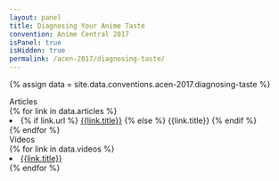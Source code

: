 ```yaml
---
layout: panel
title: Diagnosing Your Anime Taste
convention: Anime Central 2017
isPanel: true
isHidden: true
permalink: /acen-2017/diagnosing-taste/
---
```


{% assign data = site.data.conventions.acen-2017.diagnosing-taste %}

<div class="manga-header"> Articles </div>
{% for link in data.articles %}
  <li class="manga-link">
    {% if link.url %}
      <a href="{{link.url}}" target="_blank">{{link.title}}</a>
    {% else %}
      <span>{{link.title}}</span>
    {% endif %}
  </li>
{% endfor %}
<div class="manga-header"> Videos </div>
{% for link in data.videos %}
  <li class="manga-link">
    <a href="https://youtu.be/{{link.youtube}}" target="_blank">{{link.title}}</a>
  </li>
{% endfor %}
